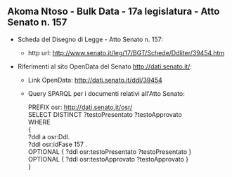## Akoma Ntoso - Bulk Data - 17a legislatura - Atto Senato n. 157 ##

* Scheda del Disegno di Legge - Atto Senato n. 157:
	* http url: http://www.senato.it/leg/17/BGT/Schede/Ddliter/39454.htm

* Riferimenti al sito OpenData del Senato http://dati.senato.it/:
	* Link OpenData: http://dati.senato.it/ddl/39454
	* Query SPARQL per i documenti relativi all'Atto Senato:

        PREFIX osr: <http://dati.senato.it/osr/>  
		SELECT DISTINCT ?testoPresentato ?testoApprovato  
		WHERE  
		{  
		    ?ddl a osr:Ddl.  
		    ?ddl osr:idFase 157 .  
		    OPTIONAL { ?ddl osr:testoPresentato ?testoPresentato }  
		    OPTIONAL { ?ddl osr:testoApprovato ?testoApprovato }  
		}
		